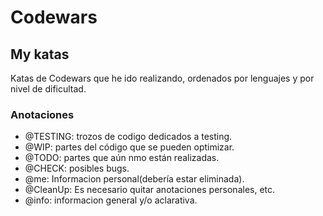 # Codewars
## My katas

Katas de Codewars que he ido realizando, ordenados por lenguajes y por nivel de dificultad.

### Anotaciones
* @TESTING: trozos de codigo dedicados a testing.
* @WIP: partes del código que se pueden optimizar.
* @TODO: partes que aún nmo están realizadas.
* @CHECK: posibles bugs.
* @me: Informacion personal(debería estar eliminada).
* @CleanUp: Es necesario quitar anotaciones personales, etc.
* @info: informacion general y/o aclarativa.